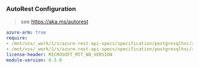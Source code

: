### AutoRest Configuration

> see https://aka.ms/autorest

``` yaml
azure-arm: true
require:
- /mnt/vss/_work/1/s/azure-rest-api-specs/specification/postgresqlhsc/resource-manager/readme.md
- /mnt/vss/_work/1/s/azure-rest-api-specs/specification/postgresqlhsc/resource-manager/readme.go.md
license-header: MICROSOFT_MIT_NO_VERSION
module-version: 0.5.0

```